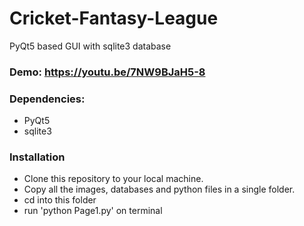 # Cricket-Fantasy-League
PyQt5 based GUI with sqlite3 database

### Demo: https://youtu.be/7NW9BJaH5-8

### Dependencies:
* PyQt5
* sqlite3

### Installation
* Clone this repository to your local machine.
* Copy all the images, databases and python files in a single folder.
* cd into this folder
* run 'python Page1.py' on terminal
